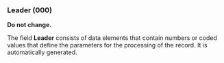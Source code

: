 ### Leader (000)

**Do not change.**

The field **Leader** consists of data elements that contain numbers or coded values that define the parameters for the processing of the record. It is automatically generated.
